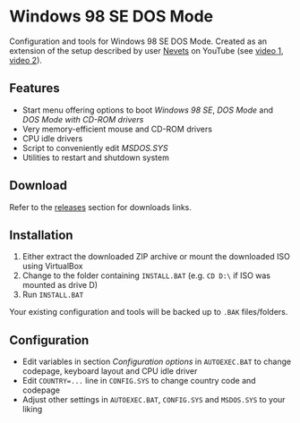 # Windows 98 SE DOS Mode
Configuration and tools for Windows 98 SE DOS Mode. Created as an extension of the setup described by user [Nevets](https://www.youtube.com/channel/UC1TcLr9bclCxgpZ6kxj5Mpg) on YouTube (see [video 1](https://www.youtube.com/watch?v=HOXqgALpn9A), [video 2](https://www.youtube.com/watch?v=zWMJ3T8c2Us)).

## Features

- Start menu offering options to boot *Windows 98 SE*, *DOS Mode* and *DOS Mode with CD-ROM drivers*
- Very memory-efficient mouse and CD-ROM drivers
- CPU idle drivers
- Script to conveniently edit *MSDOS.SYS*
- Utilities to restart and shutdown system

## Download
Refer to the [releases](https://github.com/fonic/windows-98-se-dos-mode/releases) section for downloads links.

## Installation
1. Either extract the downloaded ZIP archive or mount the downloaded ISO using VirtualBox
2. Change to the folder containing `INSTALL.BAT` (e.g. `CD D:\` if ISO was mounted as drive D)
3. Run `INSTALL.BAT`

Your existing configuration and tools will be backed up to `.BAK` files/folders.

## Configuration

- Edit variables in section *Configuration options* in `AUTOEXEC.BAT` to change codepage, keyboard layout and CPU idle driver
- Edit `COUNTRY=...` line in `CONFIG.SYS` to change country code and codepage
- Adjust other settings in `AUTOEXEC.BAT`, `CONFIG.SYS` and `MSDOS.SYS` to your liking
